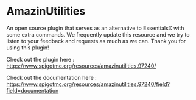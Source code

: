 # AmazinUtilities
An open source plugin that serves as an alternative to EssentialsX with some extra commands. We frequently update this resource and we try to listen to your feedback and requests as much as we can. Thank you for using this plugin!

Check out the plugin here : https://www.spigotmc.org/resources/amazinutilities.97240/

Check out the documentation here : https://www.spigotmc.org/resources/amazinutilities.97240/field?field=documentation
